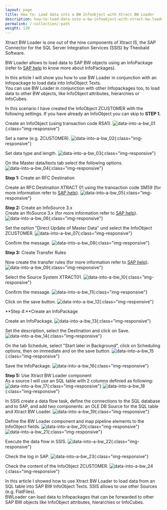 ```yaml
---
layout: page
title: How to: Load data into a BW Infoobject with Xtract BW Loader
description: how-to-load-data-into-a-bw-infoobject-with-xtract-bw-loader
permalink: /:collection/:path
weight: 120
---
```


Xtract BW Loader is one out of the nine components of Xtract IS,  the SAP Connector for the SQL Server Integration Services (SSIS) by Theobald Software.

BW Loader allows to load data to SAP BW objects using an InfoPackage (refer to [SAP help](http://help.sap.com/saphelp_nw04/helpdata/en/2e/20d704d45be7458582cdfcc5487090/frameset.htm) to know more about InfoPackages).

In this article I will show you how to use BW Loader in conjunction with an Infopackage to load data into  InfoObject Texts. <br> You can use BW Loader in conjunction with other Infopackages too, to load data to other BW objects, like InfoObject attributes, hierarchies or InfoCubes.

In this scenario I have created the InfoObject ZCUSTOMER with the following settings. If you have already an InfoObject you can skip to **STEP 1.**

Create an InfoObject (using transaction code RSA1).
![data-into-a-bw_01](/img/contents/xis/data-into-a-bw_01.jpg){:class="img-responsive"}

Set a name (e.g. ZCUSTOMER).
![data-into-a-bw_02](/img/contents/xis/data-into-a-bw_02.jpg){:class="img-responsive"}

Set data type and length.
![data-into-a-bw_03](/img/contents/xis/data-into-a-bw_03.jpg){:class="img-responsive"}


On the Master data/texts tab select the following options.
![data-into-a-bw_04](/img/contents/xis/data-into-a-bw_04.jpg){:class="img-responsive"}

**Step 1:** Create an RFC Destination

Create an RFC Destination XTRACT 01 using the transaction code SM59 (for more information refer to [SAP help](http://help.sap.com/saphelp_nw04/helpdata/en/2e/20d704d45be7458582cdfcc5487090/frameset.htm)).
![data-into-a-bw_05](/img/contents/xis/data-into-a-bw_05.jpg){:class="img-responsive"}

**Step 2:** Create an InfoSource 3.x
<br>
Create an IfoSource 3.x (for more information refer to [SAP help](http://help.sap.com/saphelp_nw04/helpdata/en/2e/20d704d45be7458582cdfcc5487090/frameset.htm)).
![data-into-a-bw_06](/img/contents/xis/data-into-a-bw_06.jpg){:class="img-responsive"}

Set the option "Direct Update of Master Data" und select the InfoObject ZCUSTOMER.
![data-into-a-bw_07](/img/contents/xis/data-into-a-bw_07.jpg){:class="img-responsive"}

Confirm the message.
![data-into-a-bw_08](/img/contents/xis/data-into-a-bw_08.jpg){:class="img-responsive"}

**Step 3:** Create Transfer Rules

Now create the transfer rules (for more information refer to [SAP help](http://help.sap.com/saphelp_nw04/helpdata/en/2e/20d704d45be7458582cdfcc5487090/frameset.htm)).
![data-into-a-bw_09](/img/contents/xis/data-into-a-bw_09.jpg){:class="img-responsive"}

Select the Source System XTRACT01.
![data-into-a-bw_10](/img/contents/xis/data-into-a-bw_10.jpg){:class="img-responsive"}

Confirm the message.
![data-into-a-bw_11](/img/contents/xis/data-into-a-bw_11.jpg){:class="img-responsive"}

Click on the save button.
![data-into-a-bw_12](/img/contents/xis/data-into-a-bw_12.jpg){:class="img-responsive"}

**Step 4:**Create an InfoPackage

Create an InfoPackage.
![data-into-a-bw_13](/img/contents/xis/data-into-a-bw_13.jpg){:class="img-responsive"}

Set the description, select the Destination and click on Save.
![data-into-a-bw_14](/img/contents/xis/data-into-a-bw_14.jpg){:class="img-responsive"}

On the tab Schedule, select "Start later in Background", click on Scheduling options, then on immediate and on the save button.
![data-into-a-bw_15](/img/contents/xis/data-into-a-bw_15.jpg){:class="img-responsive"}

Save the InfoPackage.
![data-into-a-bw_16](/img/contents/xis/data-into-a-bw_16.jpg){:class="img-responsive"}

**Step 5:** Use Xtract BW Loader component
<br>
As a source I will use an SQL table with 2 columns definied as following:
![data-into-a-bw_17](/img/contents/xis/data-into-a-bw_17.jpg){:class="img-responsive"}
![data-into-a-bw_18](/img/contents/xis/data-into-a-bw_18.jpg){:class="img-responsive"}

In SSIS create a data flow task, define the connections to the SQL database and to SAP, and add two components: an OLE DB Source for the SQL table and Xtract BW Loader.
![data-into-a-bw_19](/img/contents/xis/data-into-a-bw_19.jpg){:class="img-responsive"}

Define the BW Loader component and map pipeline elements to the InfoObject fields.
![data-into-a-bw_20](/img/contents/xis/data-into-a-bw_20.jpg){:class="img-responsive"}
![data-into-a-bw_21](/img/contents/xis/data-into-a-bw_21.jpg){:class="img-responsive"}

Execute the data flow in SSIS.
![data-into-a-bw_22](/img/contents/xis/data-into-a-bw_22.jpg){:class="img-responsive"}

Check the log in SAP.
![data-into-a-bw_23](/img/contents/xis/data-into-a-bw_23.jpg){:class="img-responsive"}

Check the content of the InfoObject ZCUSTOMER.
![data-into-a-bw_24](/img/contents/xis/data-into-a-bw_24.jpg){:class="img-responsive"}

In this article I showed how to use Xtract BW Loader to load data from an SQL table into SAP BW InfoObject Texts. SSIS allows to use other Sources (e.g. FlatFiles). <br> BWLoader can load data to Infopackages that can be forwarded to other SAP BW objects like InfoObject attributes, hierarchies or InfoCubes.


